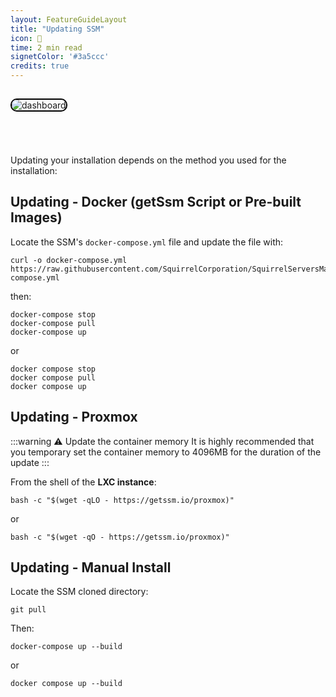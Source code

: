 ```yaml
---
layout: FeatureGuideLayout
title: "Updating SSM"
icon: 🔄
time: 2 min read
signetColor: '#3a5ccc'
credits: true
---
```


<img src="/images/install-update.png" alt="dashboard" style="border-radius: 10px; border: 2px solid #000; margin-top: 15px; margin-bottom: 55px;" />

Updating your installation depends on the method you used for the installation:

## Updating - Docker (getSsm Script or Pre-built Images)

Locate the SSM's `docker-compose.yml` file and update the file with:

```shell
curl -o docker-compose.yml https://raw.githubusercontent.com/SquirrelCorporation/SquirrelServersManager/refs/heads/master/docker-compose.yml
```

then:

```shell
docker-compose stop
docker-compose pull
docker-compose up
```

or

```shell
docker compose stop
docker compose pull
docker compose up
```

## Updating - Proxmox

:::warning ⚠️ Update the container memory
It is highly recommended that you temporary set the container memory to 4096MB for the duration of the update
::: 

From the shell of the **LXC instance**:

```shell
bash -c "$(wget -qLO - https://getssm.io/proxmox)"
```
or
```shell
bash -c "$(wget -qO - https://getssm.io/proxmox)"
```

## Updating - Manual Install

Locate the SSM cloned directory:

```shell
git pull
```

Then:

```shell
docker-compose up --build
```

or

```shell
docker compose up --build
```